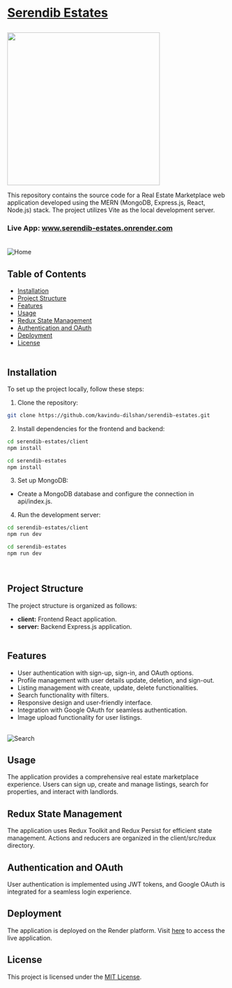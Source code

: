 <h1>
  <a href="https://serendib-estates.onrender.com/"><p>Serendib Estates</p></a>
</h1>

<p><a href="https://github.com/kavindu-dilshan"><img src="https://skillicons.dev/icons?i=mongo,express,react,nodejs,vite,redux,tailwind,firebase,vscode,github" width=350></a></p>

This repository contains the source code for a Real Estate Marketplace web application developed using the MERN (MongoDB, Express.js, React, Node.js) stack. The project utilizes Vite as the local development server.<br>
### Live App: <a href="https://serendib-estates.onrender.com/">www.serendib-estates.onrender.com</a><br><br>
<img src="https://firebasestorage.googleapis.com/v0/b/images-for-projects.appspot.com/o/Serendib%20Estates%2FScreenshots%2FHome.jpg?alt=media&token=524d5818-88d3-4c14-92f8-5e4c44af4d39" alt="Home">

## Table of Contents
- [Installation](#installation)
- [Project Structure](#project-structure)
- [Features](#features)
- [Usage](#usage)
- [Redux State Management](#redux-state-management)
- [Authentication and OAuth](#authentication-and-oauth)
- [Deployment](#deployment)
- [License](#license)<br><br>

## Installation

To set up the project locally, follow these steps:

1. Clone the repository:
```bash
git clone https://github.com/kavindu-dilshan/serendib-estates.git
```

2. Install dependencies for the frontend and backend:
```bash
cd serendib-estates/client
npm install

cd serendib-estates
npm install
```

3. Set up MongoDB:
- Create a MongoDB database and configure the connection in api/index.js.


4. Run the development server:
```bash
cd serendib-estates/client
npm run dev

cd serendib-estates
npm run dev
```
<br>

## Project Structure
The project structure is organized as follows:

- <b>client:</b> Frontend React application.
- <b>server:</b> Backend Express.js application.<br><br>

## Features
- User authentication with sign-up, sign-in, and OAuth options.
- Profile management with user details update, deletion, and sign-out.
- Listing management with create, update, delete functionalities.
- Search functionality with filters.
- Responsive design and user-friendly interface.
- Integration with Google OAuth for seamless authentication.
- Image upload functionality for user listings.<br><br>

<img src="https://firebasestorage.googleapis.com/v0/b/images-for-projects.appspot.com/o/Serendib%20Estates%2FScreenshots%2FSearch.jpg?alt=media&token=4bd9fc46-31af-4371-9c6e-8b8493b69b61" alt="Search">

## Usage
The application provides a comprehensive real estate marketplace experience. Users can sign up, create and manage listings, search for properties, and interact with landlords.<br>

## Redux State Management
The application uses Redux Toolkit and Redux Persist for efficient state management. Actions and reducers are organized in the client/src/redux directory.<br>

## Authentication and OAuth
User authentication is implemented using JWT tokens, and Google OAuth is integrated for a seamless login experience.<br>

## Deployment
The application is deployed on the Render platform. Visit <a href="https://serendib-estates.onrender.com/">here</a> to access the live application.<br>

## License
This project is licensed under the <a href="https://en.wikipedia.org/wiki/MIT_License">MIT License</a>.
